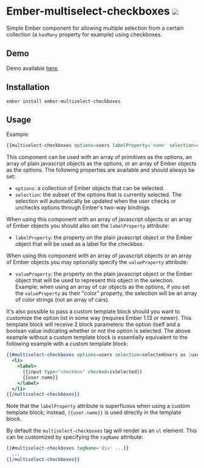# Ember-multiselect-checkboxes [![](https://travis-ci.org/RSSchermer/ember-multiselect-checkboxes.svg?branch=master)](https://travis-ci.org/RSSchermer/ember-multiselect-checkboxes)

Simple Ember component for allowing multiple selection from a certain collection (a `hasMany` property
for example) using checkboxes.

## Demo
Demo available [here](https://rsschermer.github.io/ember-multiselect-checkboxes/).

## Installation

`ember install ember-multiselect-checkboxes`

## Usage

Example:

``` handlebars
{{multiselect-checkboxes options=users labelProperty='name' selection=selectedUsers}}
```

This component can be used with an array of primitives as the options, an array of plain javascript objects as the
options, or an array of Ember objects as the options. The following properties are available and should always be set:

* `options`: a collection of Ember objects that can be selected.
* `selection`: the subset of the options that is currently selected. The selection will automatically be updated when
  the user checks or unchecks options through Ember's two-way bindings.

When using this component with an array of javascript objects or an array of Ember objects you should also set the
`labelProperty` attribute:

* `labelProperty`: the property on the plain javascript object or the Ember object that will be used as a label for the
  checkbox.

When using this component with an array of javascript objects or an array of Ember objects you may optionally specify
the `valueProperty` attribute:

* `valueProperty`: the property on the plain javascript object or the Ember object that will be used to represent this
  object in the selection. Example: when using an array of car objects as the options, if you set the `valueProperty`
  as their "color" property, the selection will be an array of color strings (not an array of cars).

It's also possible to pass a custom template block should you want to customize the option list in some way (requires
Ember 1.13 or newer). This template block will receive 2 block parameters: the option itself and a boolean value
indicating whether or not the option is selected. The above example without a custom template block is essentially
equivalent to the following example with a custom template block:

```handlebars
{{#multiselect-checkboxes options=users selection=selectedUsers as |user isSelected|}}
  <li>
    <label>
      {{input type="checkbox" checked=isSelected}}
      {{user.name}}
    </label>
  </li>
{{/multiselect-checkboxes}}
```

Note that the `labelProperty` attribute is superfluous when using a custom template block; instead, `{{user.name}}` is
used directly in the template block.

By default the `multiselect-checkboxes` tag will render as an `ul` element. This can be customized by specifying the
`tagName` attribute:

```handlebars
{{#multiselect-checkboxes tagName='div' ...}}
  ...
{{/multiselect-checkboxes}}
```
